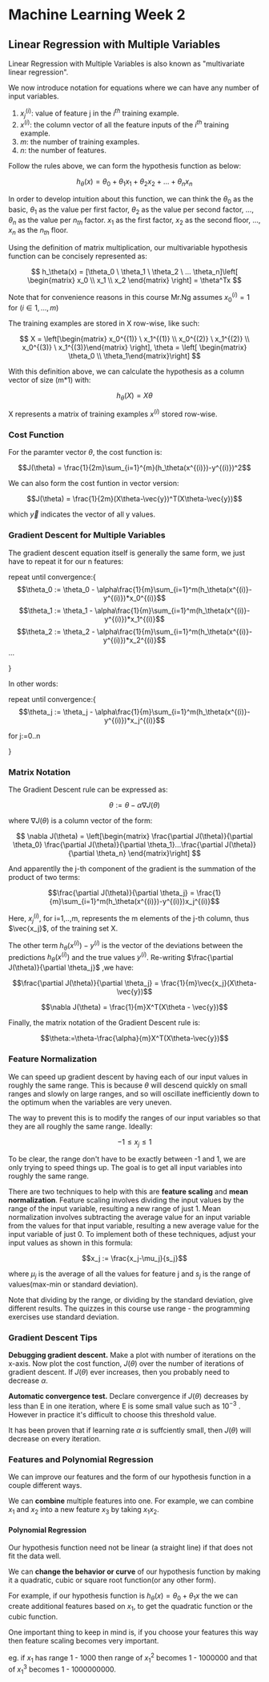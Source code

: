 # Machine Learning Week 2

## Linear Regression with Multiple Variables

Linear Regression with Multiple Variables is also known as "multivariate linear regression".

We now introduce notation for equations where we can have any number of input variables.

1. $x_j^{(i)}$: value of feature j in the $i^{th}$ training example.
2. $x^{(i)}$: the column vector of all the feature inputs of the $i^{th}$ training example.
3. $m$: the number of training examples.
4. $n$: the number of features.

Follow the rules above, we can form the hypothesis function as below:

$$h_\theta(x) = \theta_0+\theta_1x_1+\theta_2x_2+...+\theta_nx_n$$

In order to develop intuition about this function, we can think the $\theta_0$ as the basic, $\theta_1$ as the value per first factor, $\theta_2$ as the value per second factor, ..., $\theta_n$ as the value per $n_{th}$ factor. $x_1$ as the first factor, $x_2$ as the second floor, ..., $x_n$ as the $n_{th}$ floor.

Using the definition of matrix multiplication, our multivariable hypothesis function can be concisely represented as:

$$
h_\theta(x) = [\theta_0 \ \theta_1 \ \theta_2 \ ... \theta_n]\left[
 \begin{matrix}
   x_0 \\
   x_1 \\
   x_2
  \end{matrix}
  \right] = \theta^Tx
$$

Note that for convenience reasons in this course Mr.Ng assumes $x_0^{(i)} = 1$ for $(i\in1,...,m)$

The training examples are stored in X row-wise, like such:

$$
X = \left[\begin{matrix}
    x_0^{(1)} \ x_1^{(1)} \\
    x_0^{(2)} \ x_1^{(2)} \\
    x_0^{(3)} \ x_1^{(3)}\end{matrix}
\right],
\theta = \left[ \begin{matrix}
    \theta_0 \\
    \theta_1\end{matrix}\right]
$$

With this definition above, we can calculate the hypothesis as a column vector of size (m\*1) with:

$$h_\theta(X) = X\theta$$

X represents a matrix of training examples $x^{(i)}$ stored row-wise.

### Cost Function

For the paramter vector $\theta$, the cost function is:

$$J(\theta) = \frac{1}{2m}\sum_{i=1}^{m}(h_\theta(x^{(i)})-y^{(i)})^2$$

We can also form the cost funtion in vector version:

$$J(\theta) = \frac{1}{2m}(X\theta-\vec{y})^T(X\theta-\vec{y})$$

which $\vec{y}$ indicates the vector of all y values.

### Gradient Descent for Multiple Variables

The gradient descent equation itself is generally the same form, we just have to repeat it for our n features:

repeat until convergence:{
$$\theta_0 := \theta_0 - \alpha\frac{1}{m}\sum_{i=1}^m(h_\theta(x^{(i)}-y^{(i)})*x_0^{(i)}$$
$$\theta_1 := \theta_1 - \alpha\frac{1}{m}\sum_{i=1}^m(h_\theta(x^{(i)}-y^{(i)})*x_1^{(i)}$$
$$\theta_2 := \theta_2 - \alpha\frac{1}{m}\sum_{i=1}^m(h_\theta(x^{(i)}-y^{(i)})*x_2^{(i)}$$
...

}

In other words:

repeat until convergence:{
$$\theta_j := \theta_j - \alpha\frac{1}{m}\sum_{i=1}^m(h_\theta(x^{(i)}-y^{(i)})*x_j^{(i)}$$

for j:=0..n

}

### Matrix Notation

The Gradient Descent rule can be expressed as:

$$\theta:=\theta-\alpha\nabla J(\theta)$$

where $\nabla J(\theta)$ is a column vector of the form:

$$
\nabla J(\theta) = \left[\begin{matrix}
\frac{\partial J(\theta)}{\partial \theta_0} \frac{\partial J(\theta)}{\partial \theta_1}...\frac{\partial J(\theta)}{\partial \theta_n}
\end{matrix}\right]
$$

And apparentlly the j-th component of the gradient is the summation of the product of two terms:

$$\frac{\partial J(\theta)}{\partial \theta_j} = \frac{1}{m}\sum_{i=1}^m(h_\theta(x^{(i)})-y^{(i)})x_j^{(i)}$$

Here, $x_j^{(i)}$, for i=1,..,m, represents the m elements of the j-th column, thus $\vec{x_j}$, of the training set X.

The other term $h_\theta(x^{(i)})-y^{(i)}$ is the vector of the deviations between the predictions $h_\theta(x^{(i)})$ and the true values $y^{(i)}$. Re-writing $\frac{\partial J(\theta)}{\partial \theta_j}$ ,we have:

$$\frac{\partial J(\theta)}{\partial \theta_j} = \frac{1}{m}\vec{x_j}(X\theta-\vec{y})$$

$$\nabla J(\theta) = \frac{1}{m}X^T(X\theta - \vec{y})$$

Finally, the matrix notation of the Gradient Descent rule is:

$$\theta:=\theta-\frac{\alpha}{m}X^T(X\theta-\vec{y})$$

### Feature Normalization

We can speed up gradient descent by having each of our input values in roughly the same range. This is because $\theta$ will descend quickly on small ranges and slowly on large ranges, and so will oscillate inefficiently down to the optimum when the variables are very uneven.

The way to prevent this is to modify the ranges of our input variables so that they are all roughly the same range. Ideally:

$$-1\le x_j \le1$$

To be clear, the range don't have to be exactly between -1 and 1, we are only trying to speed things up. The goal is to get all input variables into roughly the same range.

There are two techniques to help with this are **feature scaling** and **mean normalization**. Feature scaling involves dividing the input values by the range of the input variable, resulting a new range of just 1. Mean normalization involves subtracting the average value for an input variable from the values for that input variable, resulting a new average value for the input variable of just 0. To implement both of these techniques, adjust your input values as shown in this formula:

$$x_j := \frac{x_j-\mu_j}{s_j}$$

where $\mu_j$ is the average of all the values for feature j and $s_j$ is the range of values(max-min or standard deviation).

Note that dividing by the range, or dividing by the standard deviation, give different results. The quizzes in this course use range - the programming exercises use standard deviation.

### Gradient Descent Tips

**Debugging gradient descent.** Make a plot with number of iterations on the x-axis. Now plot the cost function, $J(\theta)$ over the number of iterations of gradient descent. If $J(\theta)$ ever increases, then you probably need to decrease $\alpha$.

**Automatic convergence test.** Declare convergence if $J(\theta)$ decreases by less than E in one iteration, where E is some small value such as $10^{-3}$ . However in practice it's difficult to choose this threshold value.

It has been proven that if learning rate $\alpha$ is suffciently small, then $J(\theta)$ will decrease on every iteration.

### Features and Polynomial Regression

We can improve our features and the form of our hypothesis function in a couple different ways.

We can **combine** multiple features into one. For example, we can combine $x_1$ and $x_2$ into a new feature $x_3$ by taking $x_1x_2$.

#### Polynomial Regression

Our hypothesis function need not be linear (a straight line) if that does not fit the data well.

We can **change the behavior or curve** of our hypothesis function by making it a quadratic, cubic or square root function(or any other form).

For example, if our hypothesis function is $h_\theta(x) = \theta_0 + \theta_1 x$ the we can create additional features based on $x_1$, to get the quadratic function or the cubic function.

One important thing to keep in mind is, if you choose your features this way then feature scaling becomes very important.

eg. if $x_1$ has range 1 - 1000 then range of $x_1^2$ becomes 1 - 1000000 and that of $x_1^3$ becomes 1 - 1000000000.
